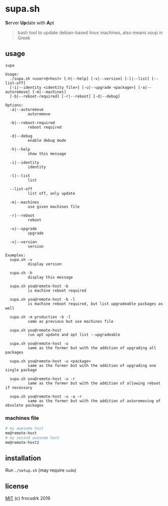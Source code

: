 # supa.sh

**S**erver **Up**date with **A**pt

> bash tool to update debian-based linux machines, also means soup in Greek

## usage

```
supa

Usage:
  ./supa.sh <user>@<host> [-h|--help] [-v|--version] [-l|--list] [--list-off]
  [-i|--identity <identity file>] [-u|--upgrade <package>] [-a|--autoremove] [-m|--machines]
  [-b|--reboot-required] [-r|--reboot] [-d|--debug]

Options:
  -a|--autoremove
          autoremove

  -b|--reboot-required
          reboot required

  -d|--debug
          enable debug mode

  -h|--help
          show this message

  -i|--identity
          identity

  -l|--list
          list

  --list-off
          list off, only update

  -m|--machines
          use given machines file

  -r|--reboot
          reboot

  -u|--upgrade
          upgrade

  -v|--version
          version

Examples:
  supa.sh -v
          display version

  supa.sh -h
          display this message

  supa.sh you@remote-host -b
          is machine reboot required

  supa.sh you@remote-host -b -l
          is machine reboot required, but list upgradeable packages as well

  supa.sh -m production -b -l
          same as previous but use machines file

  supa.sh you@remote-host
          run apt update and apt list --upgradeable

  supa.sh you@remote-host -u
          same as the former but with the addition of upgrading all packages

  supa.sh you@remote-host -u <package>
          same as the former but with the addition of upgrading one single package

  supa.sh you@remote-host -u -r
          same as the former but with the addition of allowing reboot if necessary

  supa.sh you@remote-host -u -a -r
          same as the former but with the addition of autoremoving of obsolete packages

```

### machines file

```sh
# my awesome host
me@remote-host
# my second awesome host
me@remote-host2
```

## installation

Run `./setup.sh` (may require `sudo`)

## license

[MIT](https://github.com/frncsdrk/supa/blob/master/LICENSE) (c) frncsdrk 2019
